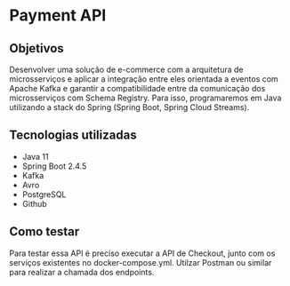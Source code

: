 # Payment API
## Objetivos
Desenvolver uma solução de e-commerce com a arquitetura de microsserviços e aplicar a integração entre eles orientada a eventos com Apache Kafka e garantir a compatibilidade entre da comunicação dos microsserviços com Schema Registry. Para isso, programaremos em Java utilizando a stack do Spring (Spring Boot, Spring Cloud Streams).
## Tecnologias utilizadas
+ Java 11
+ Spring Boot 2.4.5
+ Kafka
+ Avro
+ PostgreSQL
+ Github
## Como testar
Para testar essa API é preciso executar a API de Checkout, junto com os serviços existentes no docker-compose.yml.
Utilzar Postman ou similar para realizar a chamada dos endpoints.
